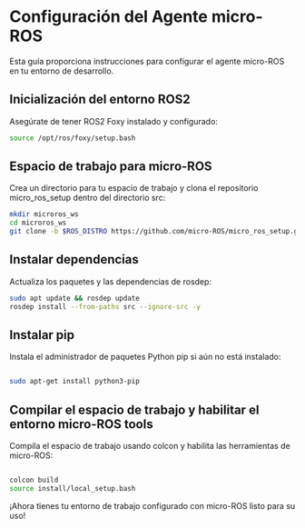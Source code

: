 # Configuración del Agente micro-ROS

Esta guía proporciona instrucciones para configurar el agente micro-ROS en tu entorno de desarrollo.

## Inicialización del entorno ROS2

Asegúrate de tener ROS2 Foxy instalado y configurado:

```bash
source /opt/ros/foxy/setup.bash
```
## Espacio de trabajo para micro-ROS

Crea un directorio para tu espacio de trabajo y clona el repositorio micro_ros_setup dentro del directorio src:

```bash
mkdir microros_ws
cd microros_ws
git clone -b $ROS_DISTRO https://github.com/micro-ROS/micro_ros_setup.git src/micro_ros_setup
```
## Instalar dependencias

Actualiza los paquetes y las dependencias de rosdep:

```bash
sudo apt update && rosdep update
rosdep install --from-paths src --ignore-src -y
```
## Instalar pip

Instala el administrador de paquetes Python pip si aún no está instalado:

```bash

sudo apt-get install python3-pip
```
## Compilar el espacio de trabajo y habilitar el entorno micro-ROS tools

Compila el espacio de trabajo usando colcon y habilita las herramientas de micro-ROS:

```bash

colcon build
source install/local_setup.bash
```
¡Ahora tienes tu entorno de trabajo configurado con micro-ROS listo para su uso!
